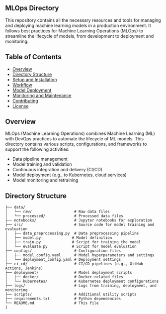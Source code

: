 ## MLOps Directory

This repository contains all the necessary resources and tools for managing and deploying machine learning models in a production environment. It follows best practices for Machine Learning Operations (MLOps) to streamline the lifecycle of models, from development to deployment and monitoring.

## Table of Contents

- [Overview](#overview)
- [Directory Structure](#directory-structure)
- [Setup and Installation](#setup-and-installation)
- [Workflow](#workflow)
- [Model Deployment](#model-deployment)
- [Monitoring and Maintenance](#monitoring-and-maintenance)
- [Contributing](#contributing)
- [License](#license)

## Overview

MLOps (Machine Learning Operations) combines Machine Learning (ML) with DevOps practices to automate the lifecycle of ML models. This directory contains various scripts, configurations, and frameworks to support the following activities:

- Data pipeline management
- Model training and validation
- Continuous integration and delivery (CI/CD)
- Model deployment (e.g., to Kubernetes, cloud services)
- Model monitoring and retraining

## Directory Structure

```plaintext
├── data/
│   └── raw/                   # Raw data files
│   └── processed/             # Processed data files
├── notebooks/                 # Jupyter notebooks for exploration
├── src/                       # Source code for model training and evaluation
│   ├── data_preprocessing.py  # Data preprocessing pipeline
│   ├── model.py              # Model definition
│   ├── train.py              # Script for training the model
│   └── evaluate.py           # Script for model evaluation
├── configs/                   # Configuration files
│   ├── model_config.yaml      # Model hyperparameters and settings
│   └── deployment_config.yaml # Deployment settings
├── ci_cd/                     # CI/CD pipelines (e.g., GitHub Actions, Jenkins)
├── deployment/                # Model deployment scripts
│   ├── docker/                # Docker-related files
│   └── kubernetes/            # Kubernetes deployment configurations
├── logs/                      # Logs from training, deployment, and monitoring
├── scripts/                   # Additional utility scripts
├── requirements.txt           # Python dependencies
└── README.md                  # This file
]